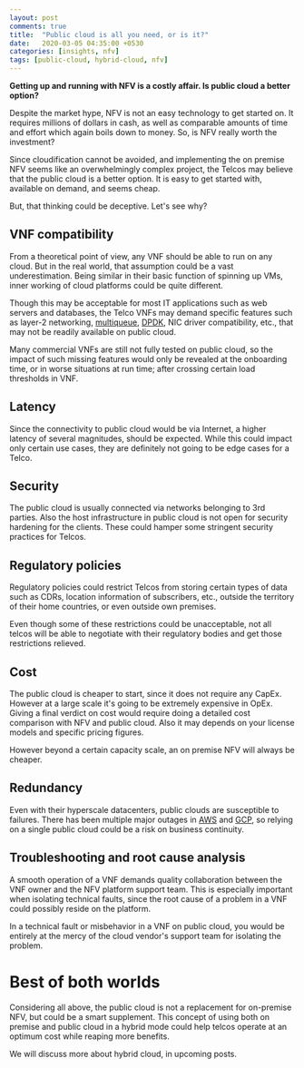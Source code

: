 ```yaml
---
layout: post
comments: true
title:  "Public cloud is all you need, or is it?"
date:   2020-03-05 04:35:00 +0530
categories: [insights, nfv]
tags: [public-cloud, hybrid-cloud, nfv]
---
```


**Getting up and running with NFV is a costly affair. Is public cloud a better option?**

Despite the market hype, NFV is not an easy technology to get started on. It requires millions of dollars in cash, as well as comparable amounts of time and effort which again boils down to money. So, is NFV really worth the investment? 

Since cloudification cannot be avoided, and implementing the on premise NFV seems like an overwhelmingly complex project, the Telcos may believe that the public cloud is a better option. It is easy to get started with, available on demand, and seems cheap.  

But, that thinking could be deceptive. Let's see why? 

## VNF compatibility 

From a theoretical point of view, any VNF should be able to run on any cloud. But in the real world, that assumption could be a vast underestimation. Being similar in their basic function of spinning up VMs, inner working of cloud platforms could be quite different.  

Though this may be acceptable for most IT applications such as web servers and databases, the Telco VNFs may demand specific features such as layer-2 networking, [multiqueue], [DPDK], NIC driver compatibility, etc., that may not be readily available on public cloud. 

Many commercial VNFs are still not fully tested on public cloud, so the impact of such missing features would only be revealed at the onboarding time, or in worse situations at run time; after crossing certain load thresholds in VNF.  

## Latency 

Since the connectivity to public cloud would be via Internet, a higher latency of several magnitudes, should be expected. While this could impact only certain use cases, they are definitely not going to be edge cases for a Telco. 

## Security 

The public cloud is usually connected via networks belonging to 3rd parties. Also the host infrastructure in public cloud is not open for security hardening for the clients. These could hamper some stringent security practices for Telcos. 

## Regulatory policies 

Regulatory policies could restrict Telcos from storing certain types of data such as CDRs, location information of subscribers, etc., outside the territory of their home countries, or even outside own premises. 

Even though some of these restrictions could be unacceptable, not all telcos will be able to negotiate with their regulatory bodies and get those restrictions relieved. 

## Cost 

The public cloud is cheaper to start, since it does not require any CapEx. However at a large scale it's going to be extremely expensive in OpEx. Giving a final verdict on cost would require doing a detailed cost comparison with NFV and public cloud. Also it may depends on your license models and specific pricing figures. 

However beyond a certain capacity scale, an on premise NFV will always be cheaper. 

## Redundancy 

Even with their hyperscale datacenters, public clouds are susceptible to failures. There has been multiple major outages in [AWS] and [GCP], so relying on a single public cloud could be a risk on business continuity. 

## Troubleshooting and root cause analysis 

A smooth operation of a VNF demands quality collaboration between the VNF owner and the NFV platform support team. This is especially important when isolating technical faults, since the root cause of a problem in a VNF could possibly reside on the platform. 

In a technical fault or misbehavior in a VNF on public cloud, you would be entirely at the mercy of the cloud vendor's support team for isolating the problem. 

# Best of both worlds 

Considering all above, the public cloud is not a replacement for on-premise NFV, but could be a smart supplement. This concept of using both on premise and public cloud in a hybrid mode could help telcos operate at an optimum cost while reaping more benefits. 

We will discuss more about hybrid cloud, in upcoming posts.

[GCP]: https://status.cloud.google.com/summary 
[AWS]: https://aws.amazon.com/premiumsupport/technology/pes/
[multiqueue]:  https://www.linux-kvm.org/page/Multiqueue 
[DPDK]: https://www.dpdk.org/
 